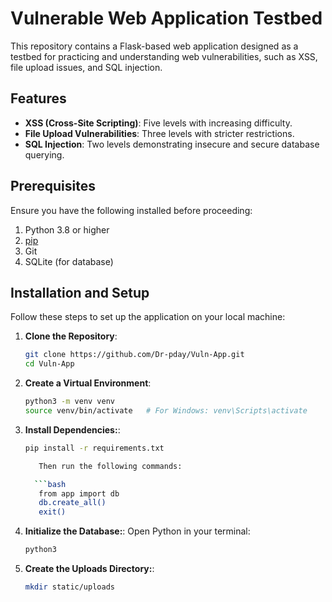 # Vulnerable Web Application Testbed

This repository contains a Flask-based web application designed as a testbed for practicing and understanding web vulnerabilities, such as XSS, file upload issues, and SQL injection.

## Features

- **XSS (Cross-Site Scripting)**: Five levels with increasing difficulty.
- **File Upload Vulnerabilities**: Three levels with stricter restrictions.
- **SQL Injection**: Two levels demonstrating insecure and secure database querying.

## Prerequisites

Ensure you have the following installed before proceeding:

1. Python 3.8 or higher
2. [pip](https://pip.pypa.io/en/stable/installation/)
3. Git
4. SQLite (for database)

## Installation and Setup

Follow these steps to set up the application on your local machine:

1. **Clone the Repository**:
   ```bash
   git clone https://github.com/Dr-pday/Vuln-App.git
   cd Vuln-App
   
2. **Create a Virtual Environment**:
   ```bash
   python3 -m venv venv
   source venv/bin/activate   # For Windows: venv\Scripts\activate
   
3. **Install Dependencies:**:
   ```bash
   pip install -r requirements.txt
   
      Then run the following commands:
   
     ```bash
      from app import db
      db.create_all()
      exit()

4. **Initialize the Database:**:
   Open Python in your terminal:
   ```bash
   python3

5. **Create the Uploads Directory:**:
   ```bash
   mkdir static/uploads

   
   
